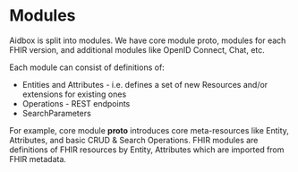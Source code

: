 # Modules

Aidbox is split into modules. We have core module proto, modules for each FHIR version, and additional modules like OpenID Connect, Chat, etc.

Each module can consist of definitions  of:

* Entities and Attributes  - i.e. defines a set of new Resources and/or extensions for existing ones
* Operations - REST endpoints
* SearchParameters

For example, core module **proto** introduces core meta-resources like Entity, Attributes, and basic CRUD & Search Operations. FHIR modules are definitions of FHIR resources by Entity, Attributes which are imported from FHIR metadata.



